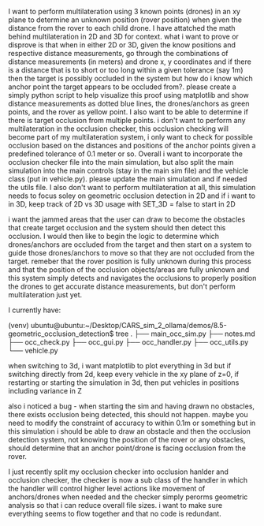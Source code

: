 I want to perform multilateration using 3 known points (drones) in an xy plane to determine an unknown position (rover position) when given the distance from the rover to each child drone. I have attatched the math behind multilateration in 2D and 3D for context. what i want to prove or disprove is that when in either 2D or 3D, given the know positions and respective distance measurements, go through the combinations of distance measurements (in meters) and drone x, y coordinates and if there is a distance that is to short or too long within a given tolerance (say 1m) then the target is possibly occluded in the system but how do i know which anchor point the target appears to be occluded from?. please create a simply python script to help visualize this proof using matplotlib and show distance measurements as dotted blue lines, the drones/anchors as green points, and the rover as yellow point. I also want to be able to determine if there is target occlusion from multiple points. i don't want to perform any multilateration in the occlusion checker, this occlusion checking will become part of my multilateration system, i only want to check for possible occlusion based on the distances and positions of the anchor points given a predefined tolerance of 0.1 meter or so. Overall i want to incorporate the occlusion checker file into the main simulation, but also split the main simulation into the main controls (stay in the main sim file) and the vehicle class (put in vehicle.py). please update the main simulation and if needed the utils file. I also don't want to perform multilateration at all, this simulation needs to focus soley on geometric occlusion detection in 2D and if i want to in 3D, keep track of 2D vs 3D usage with SET_3D = false to start in 2D

i want the jammed areas that the user can draw to become the obstacles that create target occlusion and the system should then detect this occlusion. I would then like to begin the logic to determine which drones/anchors are occluded from the target and then start on a system to guide those drones/anchors to move so that they are not occluded from the target. remeber that the rover position is fully unknown during this process and that the position of the occlusion objects/areas are fully unknown and this system simply detects and navigates the occlusions to properly position the drones to get accurate distance measurements, but don't perform multilateration just yet.


I currently have:

(venv) ubuntu@ubuntu:~/Desktop/CARS_sim_2_ollama/demos/8.5-geometric_occlusion_detection$ tree
.
├── main_occ_sim.py
├── notes.md
├── occ_check.py
├── occ_gui.py
├── occ_handler.py
├── occ_utils.py
└── vehicle.py

when switching to 3d, i want matplotlib to plot everything in 3d but if switching directly from 2d, keep every vehicle in the xy plane of z=0, if restarting or starting the simulation in 3d, then put vehicles in positions including variance in Z

also i noticed a bug - when starting the sim and having drawn no obstacles, there exists occlusion being detected, this should not happen. maybe you need to modify the constraint of accuracy to within 0.1m or something but in this simulation i should be able to draw an obstacle and then the occlusion detection system, not knowing the position of the rover or any obstacles, should determine that an anchor point/drone is facing occlusion from the rover.

I just recently split my occlusion checker into occlusion hanlder and occlusion checker, the checker is now a sub class of the handler in which the handler will control higher level actions like movement of anchors/drones when needed and the checker simply perorms geometric analysis so that i can reduce overall file sizes. i want to make sure everything seems to flow together and that no code is redundant.